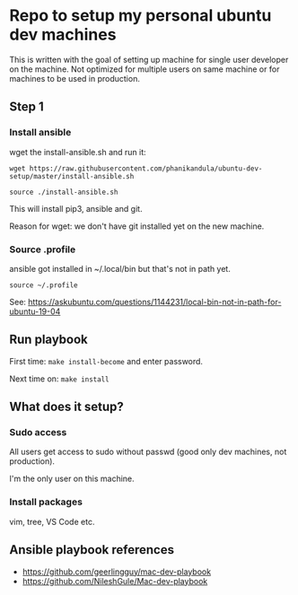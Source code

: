 # Repo to setup my personal ubuntu dev machines

This is written with the goal of setting up machine for single user developer on the machine.
Not optimized for multiple users on same machine or for machines to be used in production.

## Step 1
### Install ansible
wget the install-ansible.sh and run it: 

`wget https://raw.githubusercontent.com/phanikandula/ubuntu-dev-setup/master/install-ansible.sh`

`source ./install-ansible.sh`

This will install pip3, ansible and git.

Reason for wget: we don't have git installed yet on the new machine.

### Source .profile
ansible got installed in ~/.local/bin but that's not in path yet.

`source ~/.profile`

See: https://askubuntu.com/questions/1144231/local-bin-not-in-path-for-ubuntu-19-04

## Run playbook
First time: `make install-become` and enter password.

Next time on: `make install`

## What does it setup?
### Sudo access
All users get access to sudo without passwd (good only dev machines, not production).

I'm the only user on this machine.
### Install packages
vim, tree, VS Code etc.

## Ansible playbook references

- https://github.com/geerlingguy/mac-dev-playbook
- https://github.com/NileshGule/Mac-dev-playbook
